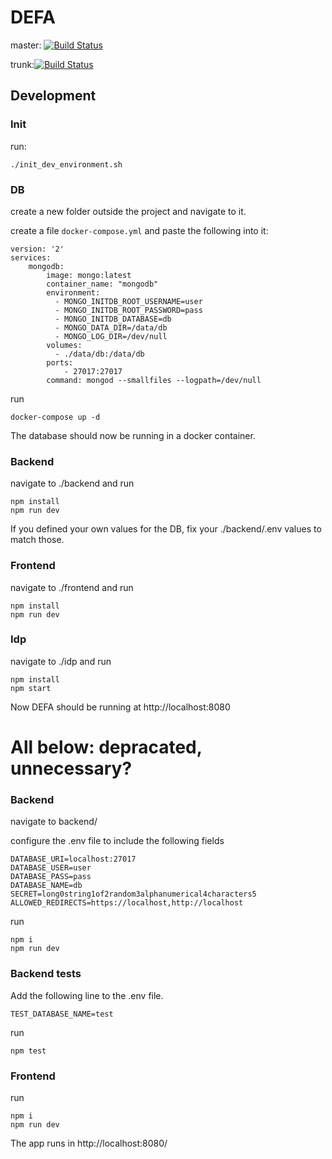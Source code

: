 # DEFA

master: [![Build Status](https://travis-ci.org/UniversityOfHelsinkiCS/DEFA.svg?branch=master)](https://travis-ci.org/UniversityOfHelsinkiCS/DEFA)

trunk:[![Build Status](https://travis-ci.org/UniversityOfHelsinkiCS/DEFA.svg?branch=trunk)](https://travis-ci.org/UniversityOfHelsinkiCS/DEFA)

## Development

### Init

run:

```
./init_dev_environment.sh
```

### DB

create a new folder outside the project and navigate to it.

create a file `docker-compose.yml` and paste the following into it:

```
version: '2'
services:
    mongodb:
        image: mongo:latest
        container_name: "mongodb"
        environment:
          - MONGO_INITDB_ROOT_USERNAME=user 
          - MONGO_INITDB_ROOT_PASSWORD=pass
          - MONGO_INITDB_DATABASE=db
          - MONGO_DATA_DIR=/data/db
          - MONGO_LOG_DIR=/dev/null
        volumes:
          - ./data/db:/data/db
        ports:
            - 27017:27017
        command: mongod --smallfiles --logpath=/dev/null
```

run

```
docker-compose up -d
```

The database should now be running in a docker container.

### Backend

navigate to ./backend and run

```
npm install
npm run dev
```

If you defined your own values for the DB, fix your ./backend/.env values to match those. 

### Frontend

navigate to ./frontend and run

```
npm install
npm run dev
```
### Idp

navigate to ./idp and run
```
npm install
npm start
```

Now DEFA should be running at http://localhost:8080
# All below: depracated, unnecessary? 

### Backend

navigate to backend/

configure the .env file to include the following fields

```
DATABASE_URI=localhost:27017
DATABASE_USER=user
DATABASE_PASS=pass
DATABASE_NAME=db
SECRET=long0string1of2random3alphanumerical4characters5
ALLOWED_REDIRECTS=https://localhost,http://localhost
```

run

```
npm i
npm run dev
```

### Backend tests

Add the following line to the .env file.

```
TEST_DATABASE_NAME=test
```

run

```
npm test
```

### Frontend

run

```
npm i
npm run dev
```

The app runs in http://localhost:8080/
